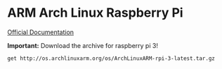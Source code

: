 # ARM Arch Linux Raspberry Pi

[Official Documentation](https://archlinuxarm.org/platforms/armv8/broadcom/raspberry-pi-3)

**Important:** Download the archive for raspberry pi 3!

``` sh
get http://os.archlinuxarm.org/os/ArchLinuxARM-rpi-3-latest.tar.gz
```
